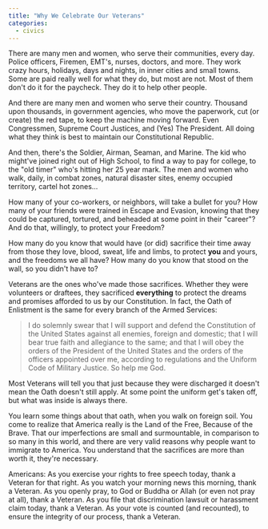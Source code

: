```yaml
---
title: "Why We Celebrate Our Veterans"
categories:
  - civics
---
```


There are many men and women, who serve their communities, every day. Police officers, Firemen, EMT's, nurses, doctors, and more. They work crazy hours, holidays, days and nights, in inner cities and small towns. Some are paid really well for what they do, but most are not. Most of them don't do it for the paycheck. They do it to help other people.

And there are many men and women who serve their country. Thousand upon thousands, in government agencies, who move the paperwork, cut (or create) the red tape, to keep the machine moving forward. Even Congressmen, Supreme Court Justices, and (Yes) The President. All doing what they think is best to maintain our Constitutional Republic.

And then, there's the Soldier, Airman, Seaman, and Marine. The kid who might've joined right out of High School, to find a way to pay for college, to the "old timer" who's hitting her 25 year mark. The men and women who walk, daily, in combat zones, natural disaster sites, enemy occupied territory, cartel hot zones...

How many of your co-workers, or neighbors, will take a bullet for you? How many of your friends were trained in Escape and Evasion, knowing that they could be captured, tortured, and beheaded at some point in their "career"? And do that, willingly, to protect your Freedom?

How many do you know that would have (or did) sacrifice their time away from those they love, blood, sweat, life and limbs, to protect **you** and yours, and the freedoms we all have? How many do you know that stood on the wall, so you didn't have to?

Veterans are the ones who've made those sacrifices. Whether they were volunteers or draftees, they sacrificed **everything** to protect the dreams and promises afforded to us by our Constitution. In fact, the Oath of Enlistment is the same for every branch of the Armed Services:

> I do solemnly swear that I will support and defend the Constitution of the United States against all enemies, foreign and domestic; that I will bear true faith and allegiance to the same; and that I will obey the orders of the President of the United States and the orders of the officers appointed over me, according to regulations and the Uniform Code of Military Justice. So help me God.

Most Veterans will tell you that just because they were discharged it doesn't mean the Oath doesn't still apply. At some point the uniform get's taken off, but what was inside is always there.

You learn some things about that oath, when you walk on foreign soil. You come to realize that America really is the Land of the Free, Because of the Brave. That our imperfections are small and surmountable, in comparison to so many in this world, and there are very valid reasons why people want to immigrate to America. You understand that the sacrifices are more than worth it, they're necessary.

Americans: As you exercise your rights to free speech today, thank a Veteran for that right. As you watch your morning news this morning, thank a Veteran. As you openly pray, to God or Buddha or Allah (or even not pray at all), thank a Veteran. As you file that discrimination lawsuit or harassment claim today, thank a Veteran. As your vote is counted (and recounted), to ensure the integrity of our process, thank a Veteran.